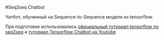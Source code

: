 #Seq2seq Chatbot

Чатбот, обученный на Sequence-to-Sequence модели из tensorflow.

При подготовке использовались [официальный туториал tensorflow по seq2seq](https://www.tensorflow.org/tutorials/seq2seq) и [туториал Tensorflow Chatbot на Youtube](https://youtu.be/SJDEOWLHYVo)


